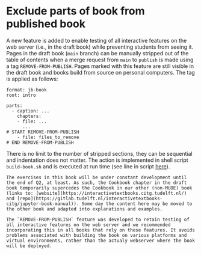 # Exclude parts of book from published book

A new feature is added to enable testing of all interactive features on the web server (i.e., in the draft book) while preventing students from seeing it. Pages in the draft book (`main` branch) can be manually stripped out of the table of contents when a merge request from `main` to `publish` is made using a tag `REMOVE-FROM-PUBLISH`. Pages marked with this feature are still visible in the draft book and books build from source on personal computers. The tag is applied as follows:

```
format: jb-book
root: intro

parts:
  - caption: ...
    chapters: 
    - file: ...
      ...
# START REMOVE-FROM-PUBLISH
    - file: files_to_remove
# END REMOVE-FROM-PUBLISH
```
There is no limit to the number of stripped sections, they can be sequential and indentation does not matter. The action is implemented in shell script `build-book.sh` and is executed at run time (see line in script [here](https://gitlab.tudelft.nl/mude/book/-/blob/main/build-book.sh#L13)).

```{note}
The exercises in this book will be under constant development until the end of Q2, at least. As such, the Cookbook chapter in the draft book temporarily supercedes the Cookbook in our other (non-MUDE) book (links to: [website](https://interactivetextbooks.citg.tudelft.nl/) and [repo](https://gitlab.tudelft.nl/interactivetextbooks-citg/jupyter-book-manual)). Some day the content here may be moved to the other book and adapted into explanations and examples.

The `REMOVE-FROM-PUBLISH` feature was developed to retain testing of all interactive features on the web server and we recommended incorporating this in all books that rely on these features. It avoids problems associated with building the book on various platforms and virtual environments, rather than the actualy webserver where the book will be deployed.
```